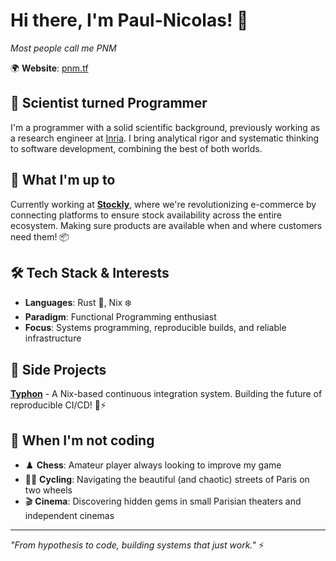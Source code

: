 # Hi there, I'm Paul-Nicolas! 👋
*Most people call me PNM*

🌍 **Website**: [pnm.tf](https://pnm.tf/)

## 🔬 Scientist turned Programmer

I'm a programmer with a solid scientific background, previously working as a research engineer at [Inria](https://inria.fr/). I bring analytical rigor and systematic thinking to software development, combining the best of both worlds.

## 🏢 What I'm up to

Currently working at **[Stockly](https://www.stockly.ai/)**, where we're revolutionizing e-commerce by connecting platforms to ensure stock availability across the entire ecosystem. Making sure products are available when and where customers need them! 📦

## 🛠️ Tech Stack & Interests

- **Languages**: Rust 🦀, Nix ❄️
- **Paradigm**: Functional Programming enthusiast
- **Focus**: Systems programming, reproducible builds, and reliable infrastructure

## 🚀 Side Projects

**[Typhon](https://typhon-ci.org/)** - A Nix-based continuous integration system. Building the future of reproducible CI/CD! 🐍⚡

## 🎯 When I'm not coding

- ♟️ **Chess**: Amateur player always looking to improve my game
- 🚴‍♂️ **Cycling**: Navigating the beautiful (and chaotic) streets of Paris on two wheels
- 🎬 **Cinema**: Discovering hidden gems in small Parisian theaters and independent cinemas

---

*"From hypothesis to code, building systems that just work."* ⚡
